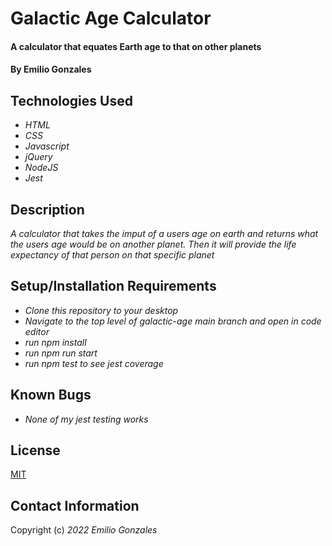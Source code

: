 # Galactic Age Calculator

#### A calculator that equates Earth age to that on other planets

#### By Emilio Gonzales

## Technologies Used

* _HTML_
* _CSS_
* _Javascript_
* _jQuery_
* _NodeJS_
* _Jest_

## Description
_A calculator that takes the imput of a users age on earth and returns what the users age would be on another planet. Then it will provide the life expectancy of that person on that specific planet_

## Setup/Installation Requirements
* _Clone this repository to your desktop_
* _Navigate to the top level of galactic-age main branch and open in code editor_
* _run npm install_
* _run npm run start_
* _run npm test to see jest coverage_

## Known Bugs
* _None of my jest testing works_

## License
[MIT](https://choosealicense.com/licenses/mit/)

## Contact Information
Copyright (c) _2022_ _Emilio Gonzales_